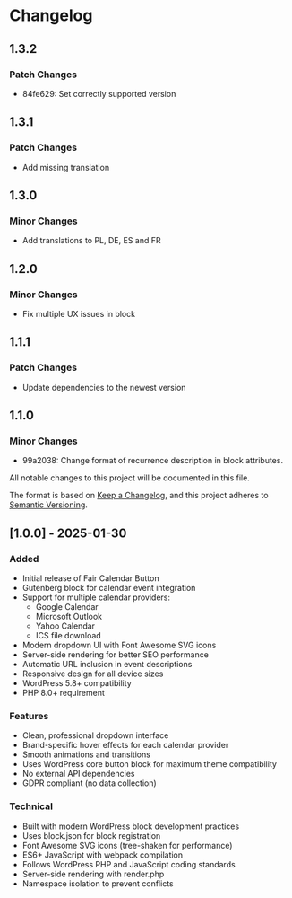 # Changelog

## 1.3.2

### Patch Changes

- 84fe629: Set correctly supported version

## 1.3.1

### Patch Changes

- Add missing translation

## 1.3.0

### Minor Changes

- Add translations to PL, DE, ES and FR

## 1.2.0

### Minor Changes

- Fix multiple UX issues in block

## 1.1.1

### Patch Changes

- Update dependencies to the newest version

## 1.1.0

### Minor Changes

- 99a2038: Change format of recurrence description in block attributes.

All notable changes to this project will be documented in this file.

The format is based on [Keep a Changelog](https://keepachangelog.com/en/1.0.0/),
and this project adheres to [Semantic Versioning](https://semver.org/spec/v2.0.0.html).

## [1.0.0] - 2025-01-30

### Added

- Initial release of Fair Calendar Button
- Gutenberg block for calendar event integration
- Support for multiple calendar providers:
  - Google Calendar
  - Microsoft Outlook
  - Yahoo Calendar
  - ICS file download
- Modern dropdown UI with Font Awesome SVG icons
- Server-side rendering for better SEO performance
- Automatic URL inclusion in event descriptions
- Responsive design for all device sizes
- WordPress 5.8+ compatibility
- PHP 8.0+ requirement

### Features

- Clean, professional dropdown interface
- Brand-specific hover effects for each calendar provider
- Smooth animations and transitions
- Uses WordPress core button block for maximum theme compatibility
- No external API dependencies
- GDPR compliant (no data collection)

### Technical

- Built with modern WordPress block development practices
- Uses block.json for block registration
- Font Awesome SVG icons (tree-shaken for performance)
- ES6+ JavaScript with webpack compilation
- Follows WordPress PHP and JavaScript coding standards
- Server-side rendering with render.php
- Namespace isolation to prevent conflicts

